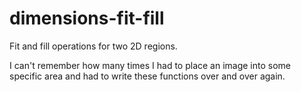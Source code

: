 # dimensions-fit-fill
Fit and fill operations for two 2D regions.

I can't remember how many times I had to place an image into some specific area and had to write these functions over and over again.
